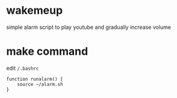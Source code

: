 # wakemeup

simple alarm script to play youtube and gradually increase volume

# make command

edit
``
/.bashrc 
``

```
function runalarm() {
	source ~/alarm.sh
}
```
